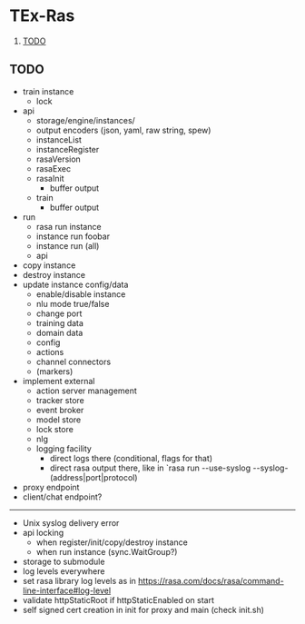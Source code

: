 # TEx-Ras

1. [TODO](#todo)

## TODO

* train instance
  * lock
* api
  * storage/engine/instances/
  * output encoders (json, yaml, raw string, spew)
  * instanceList
  * instanceRegister
  * rasaVersion
  * rasaExec
  * rasaInit
    * buffer output
  * train
    * buffer output
* run
  * rasa run instance
  * instance run foobar
  * instance run (all)
  * api
* copy instance
* destroy instance
* update instance config/data
  * enable/disable instance
  * nlu mode true/false
  * change port
  * training data
  * domain data
  * config
  * actions
  * channel connectors
  * (markers)
* implement external
  * action server management
  * tracker store
  * event broker
  * model store
  * lock store
  * nlg
  * logging facility
    * direct logs there (conditional, flags for that)
    * direct rasa output there, like in `rasa run --use-syslog --syslog-(address|port|protocol)
* proxy endpoint
* client/chat endpoint?

---

* Unix syslog delivery error
* api locking
  * when register/init/copy/destroy instance
  * when run instance (sync.WaitGroup?)
* storage to submodule
* log levels everywhere
* set rasa library log levels as in <https://rasa.com/docs/rasa/command-line-interface#log-level>
* validate httpStaticRoot if httpStaticEnabled on start
* self signed cert creation in init for proxy and main (check init.sh)
